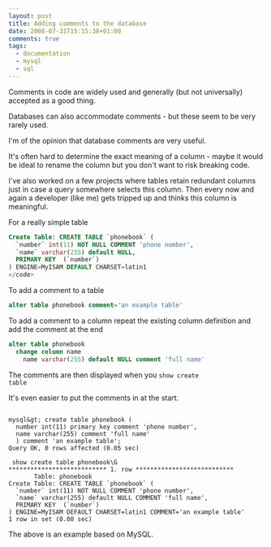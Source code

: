 ```yaml
---
layout: post
title: Adding comments to the database
date: 2008-07-31T15:15:38+01:00
comments: true
tags:
  - documentation
  - mysql
  - sql
---
```


Comments in code are widely used and generally (but not universally) accepted as a good thing.

Databases can also accommodate comments - but these seem to be very rarely used.

I'm of the opinion that database comments are very useful.

<!--more-->

It's often hard to determine the exact meaning of a column - maybe it would be ideal to rename the column but you don't want to risk breaking code.

I've also worked on a few projects where tables retain redundant columns just in case a query somewhere selects this column. Then every now and again a developer (like me) gets tripped up and thinks this column is meaningful.

For a really simple table

```sql
Create Table: CREATE TABLE `phonebook` (
  `number` int(11) NOT NULL COMMENT 'phone number',
  `name` varchar(255) default NULL,
  PRIMARY KEY  (`number`)
) ENGINE=MyISAM DEFAULT CHARSET=latin1
</code>
```

To add a comment to a table

```sql
alter table phonebook comment='an example table'
```

To add a comment to a column
repeat the existing column definition and add the comment at the end

```sql
alter table phonebook
  change column name
    name varchar(255) default NULL comment 'full name'
```

The comments are then displayed when you <code>show create table</code>

It's even easier to put the comments in at the start.

```

mysql&gt; create table phonebook (
  number int(11) primary key comment 'phone number',
  name varchar(255) comment 'full name'
  ) comment 'an example table';
Query OK, 0 rows affected (0.05 sec)

 show create table phonebook\G
*************************** 1. row ***************************
       Table: phonebook
Create Table: CREATE TABLE `phonebook` (
  `number` int(11) NOT NULL COMMENT 'phone number',
  `name` varchar(255) default NULL COMMENT 'full name',
  PRIMARY KEY  (`number`)
) ENGINE=MyISAM DEFAULT CHARSET=latin1 COMMENT='an example table'
1 row in set (0.00 sec)
```

The above is an example based on MySQL.
